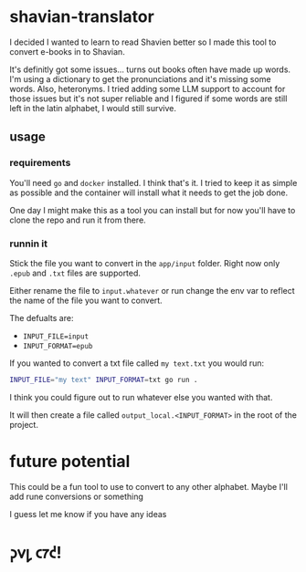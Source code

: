 # shavian-translator

I decided I wanted to learn to read Shavien better so I made this tool to convert e-books in to Shavian.

It's definitly got some issues... turns out books often have made up words. I'm using a dictionary to get the pronunciations and it's missing some words. Also, heteronyms. I tried adding some LLM support to account for those issues but it's not super reliable and I figured if some words are still left in the latin alphabet, I would still survive.

## usage

### requirements

You'll need `go` and `docker` installed. I think that's it. I tried to keep it as simple as possible and the container will install what it needs to get the job done.

One day I might make this as a tool you can install but for now you'll have to clone the repo and run it from there.

### runnin it

Stick the file you want to convert in the `app/input` folder. Right now only `.epub` and `.txt` files are supported.

Either rename the file to `input.whatever` or run change the env var to reflect the name of the file you want to convert.

The defualts are:
 - `INPUT_FILE=input`
 - `INPUT_FORMAT=epub`

 If you wanted to convert a txt file called `my text.txt` you would run:

 ```bash
 INPUT_FILE="my text" INPUT_FORMAT=txt go run .
 ```

 I think you could figure out to run whatever else you wanted with that.

 It will then create a file called `output_local.<INPUT_FORMAT>` in the root of the project.

 # future potential

 This could be a fun tool to use to convert to any other alphabet. Maybe I'll add rune conversions or something

 I guess let me know if you have any ideas

 # 𐑜𐑫𐑛 𐑤𐑳𐑒!